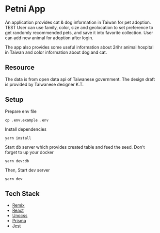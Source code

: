# Petni App

An application provides cat & dog information in Taiwan for pet adoption.
TEST
User can use family, color, size and geolocation to set preference to get randomly recommended pets, and save it into favorite collection. User can add new animal for adoption after login. 

The app also provides some useful information about 24hr animal hospital in Taiwan and color information about dog and cat. 

## Resource 
The data is from open data api of Taiwanese government.
The design draft is provided by Taiwanese designer K.T.

## Setup 
Prepare env file
```
cp .env.example .env 
```

Install dependencies
```
yarn install
```

Start db server which provides created table and feed the seed.
Don't forget to up your docker
```
yarn dev:db
```

Then,
Start dev server
``` 
yarn dev
```

## Tech Stack
- [Remix](https://github.com/remix-run/remix)
- [React](https://github.com/facebook/react)
- [Unocss](https://github.com/unocss/unocss)
- [Prisma](https://github.com/prisma/prisma)
- [Jest](https://github.com/facebook/jest)



